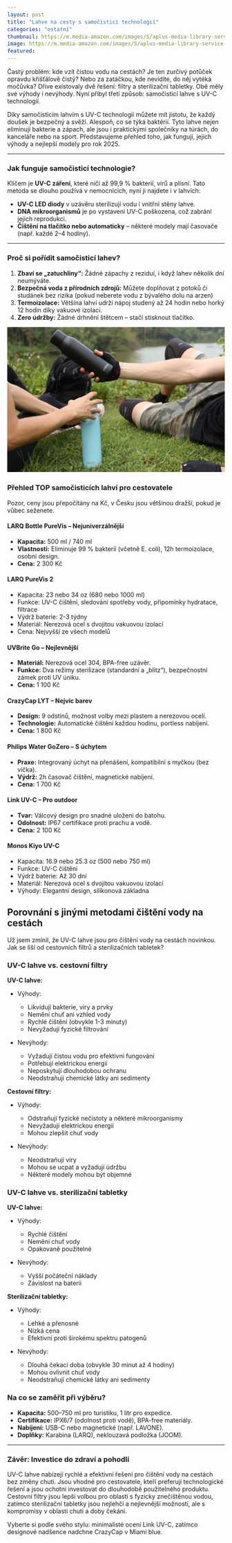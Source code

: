 ```yaml
---
layout: post
title: "Lahve na cesty s samočisticí technologií"
categories: "ostatní"
thumbnail: https://m.media-amazon.com/images/S/aplus-media-library-service-media/47c6514b-5e20-4bb0-aa6f-6f751aa61223.__CR0,0,800,600_PT0_SX800_V1___.jpg
image: https://m.media-amazon.com/images/S/aplus-media-library-service-media/47c6514b-5e20-4bb0-aa6f-6f751aa61223.__CR0,0,800,600_PT0_SX800_V1___.jpg
featured: 
---
```


Častý problém: kde vzít čistou vodu na cestách? Je ten zurčivý potůček opravdu křišťálově čistý? Nebo za zatáčkou, kde nevidíte, do něj vytéká močůvka? Dříve existovaly dvě řešení: filtry a sterilizační tabletky. Obě měly své výhody i nevýhody. Nyní přibyl třetí způsob: samočisticí lahve s UV-C technologií.

Díky samočisticím lahvím s UV-C technologií můžete mít jistotu, že každý doušek je bezpečný a svěží. Alespoň, co se týká baktérií.  Tyto lahve nejen eliminují bakterie a zápach, ale jsou i praktickými společníky na túrách, do kanceláře nebo na sport. Představujeme přehled toho, jak fungují, jejich výhody a nejlepší modely pro rok 2025.

---

### **Jak funguje samočisticí technologie?**  
Klíčem je **UV-C záření**, které ničí až 99,9 % bakterií, virů a plísní. Tato metoda se dlouho používá v nemocnicích, nyní ji najdete i v lahvích:  
- **UV-C LED diody** v uzávěru sterilizují vodu i vnitřní stěny lahve.  
- **DNA mikroorganismů** je po vystavení UV-C poškozena, což zabrání jejich reprodukci.  
- **Čištění na tlačítko nebo automaticky** – některé modely mají časovače (např. každé 2–4 hodiny).  

---

### **Proč si pořídit samočisticí lahev?**  
1. **Zbaví se „zatuchliny“:** Žádné zápachy z reziduí, i když lahev několik dní neumýváte.  
2. **Bezpečná voda z přírodních zdrojů:** Můžete doplňovat z potoků či studánek bez rizika (pokud neberete vodu z bývalého dolu na arzen) 
3. **Termoizolace:** Většina lahví udrží nápoj studený až 24 hodin nebo horký 12 hodin díky vakuové izolaci.  
4. **Zero údržby:** Žádné drhnění štětcem – stačí stisknout tlačítko.  

![Samočisticí lahve na vodu](/assets/posts/UV-Brite-Reviews.png)

### **Přehled TOP samočisticích lahví pro cestovatele**  

Pozor, ceny jsou přepočítány na Kč, v Česku jsou většinou dražší, pokud je vůbec seženete. 

#### **LARQ Bottle PureVis – Nejuniverzálnější**  
- **Kapacita:** 500 ml / 740 ml  
- **Vlastnosti:** Eliminuje 99 % bakterií (včetně E. coli), 12h termoizolace, osobní design.  
- **Cena:** 2 300 Kč  

#### LARQ PureVis 2
- Kapacita: 23 nebo 34 oz (680 nebo 1000 ml)
- Funkce: UV-C čištění, sledování spotřeby vody, připomínky hydratace, filtrace
- Výdrž baterie: 2-3 týdny
- Materiál: Nerezová ocel s dvojitou vakuovou izolací
- Cena: Nejvyšší ze všech modelů

#### **UVBrite Go – Nejlevnější**  
- **Materiál:** Nerezová ocel 304, BPA-free uzávěr.  
- **Funkce:** Dva režimy sterilizace (standardní a „blitz“), bezpečnostní zámek proti UV úniku.  
- **Cena:** 1 100 Kč  

#### **CrazyCap LYT – Nejvíc barev**  
- **Design:** 9 odstínů, možnost volby mezi plastem a nerezovou ocelí.  
- **Technologie:** Automatické čištění každou hodinu, portless nabíjení.  
- **Cena:** 1 800 Kč  

#### **Philips Water GoZero – S úchytem**  
- **Praxe:** Integrovaný úchyt na přenášení, kompatibilní s myčkou (bez víčka).  
- **Výdrž:** 2h časovač čištění, magnetické nabíjení.  
- **Cena:** 1 700 Kč  

#### **Link UV-C – Pro outdoor**  
- **Tvar:** Válcový design pro snadné uložení do batohu.  
- **Odolnost:** IP67 certifikace proti prachu a vodě.  
- **Cena:** 2 100 Kč  

#### Monos Kiyo UV-C
- Kapacita: 16.9 nebo 25.3 oz (500 nebo 750 ml)
- Funkce: UV-C čištění
- Výdrž baterie: Až 30 dní
- Materiál: Nerezová ocel s dvojitou vakuovou izolací
- Výhody: Elegantní design, silikonová základna

## Porovnání s jinými metodami čištění vody na cestách

Už jsem zmínil, že UV-C lahve jsou pro čištění vody na cestách novinkou. Jak se liší od cestovních filtrů a sterilizačních tabletek?

### UV-C lahve vs. cestovní filtry

**UV-C lahve:**
- Výhody:
  - Likvidují bakterie, viry a prvky
  - Nemění chuť ani vzhled vody
  - Rychlé čištění (obvykle 1-3 minuty)
  - Nevyžadují fyzické filtrování

- Nevýhody:
  - Vyžadují čistou vodu pro efektivní fungování
  - Potřebují elektrickou energii
  - Neposkytují dlouhodobou ochranu
  - Neodstraňují chemické látky ani sedimenty

**Cestovní filtry:**
- Výhody:
  - Odstraňují fyzické nečistoty a některé mikroorganismy
  - Nevyžadují elektrickou energii
  - Mohou zlepšit chuť vody

- Nevýhody:
  - Neodstraňují viry
  - Mohou se ucpat a vyžadují údržbu
  - Některé modely mohou být objemné

### UV-C lahve vs. sterilizační tabletky

**UV-C lahve:**
- Výhody:
  - Rychlé čištění
  - Nemění chuť vody
  - Opakovaně použitelné

- Nevýhody:
  - Vyšší počáteční náklady
  - Závislost na baterii

**Sterilizační tabletky:**
- Výhody:
  - Lehké a přenosné
  - Nízká cena
  - Efektivní proti širokému spektru patogenů

- Nevýhody:
  - Dlouhá čekací doba (obvykle 30 minut až 4 hodiny)
  - Mohou ovlivnit chuť vody
  - Neodstraňují chemické látky ani sedimenty

### **Na co se zaměřit při výběru?**  
- **Kapacita:** 500–750 ml pro turistiku, 1 litr pro expedice.  
- **Certifikace:** IPX6/7 (odolnost proti vodě), BPA-free materiály.  
- **Nabíjení:** USB-C nebo magnetické (např. LAVONE).  
- **Doplňky:** Karabina (LARQ), neklouzavá podložka (JOOM).  

---

### **Závěr: Investice do zdraví a pohodlí**  

UV-C lahve nabízejí rychlé a efektivní řešení pro čištění vody na cestách bez změny chuti. Jsou vhodné pro cestovatele, kteří preferují technologické řešení a jsou ochotni investovat do dlouhodobě použitelného produktu. Cestovní filtry jsou lepší volbou pro oblasti s fyzicky znečištěnou vodou, zatímco sterilizační tabletky jsou nejlehčí a nejlevnější možností, ale s kompromisy v oblasti chuti a doby čekání. 

Vyberte si podle svého stylu: minimalisté ocení Link UV-C, zatímco designové nadšence nadchne CrazyCap v Miami blue.